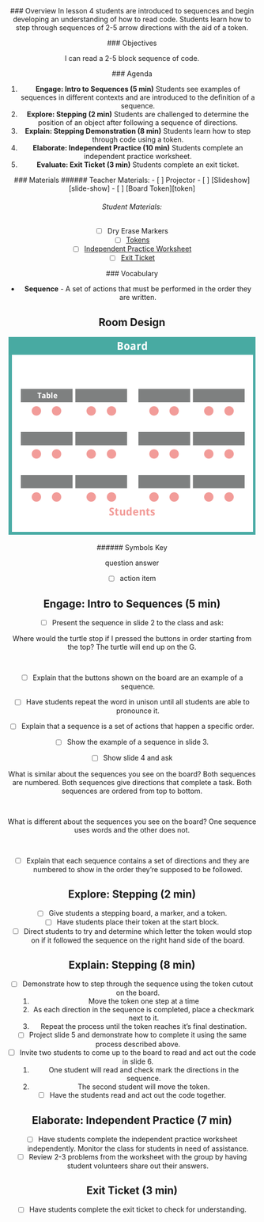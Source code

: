<header class='header' title='Lesson 4' subtitle='Turtle Steps'/>

<notable>
<iconp src='/icons/activity.png'>### Overview</iconp>
In lesson 4 students are introduced to sequences and begin developing an understanding of how to read code. Students learn how to step through sequences of 2-5 arrow directions with the aid of a token.

<iconp src='/icons/objectives.png'>### Objectives</iconp>

I can read a 2-5 block sequence of code.


<iconp src='/icons/agenda.png'>### Agenda</iconp>

1. **Engage: Intro to Sequences (5 min)** Students see examples of sequences in different contexts and are introduced to the definition of a sequence.
1. **Explore: Stepping (2 min)** Students are challenged to determine the position of an object after following a sequence of directions.
1. **Explain: Stepping Demonstration (8 min)** Students learn how to step through code using a token.
1. **Elaborate: Independent Practice (10 min)** Students complete an independent practice worksheet.
1. **Evaluate: Exit Ticket (3 min)** Students complete an exit ticket.

<note>
<iconp src='/icons/materials.png'>### Materials</iconp>
###### Teacher Materials:
- [ ] Projector
- [ ] [Slideshow][slide-show]
- [ ] [Board Token][token]

###### Student Materials:
- [ ] Dry Erase Markers
- [ ] [Tokens][token]
- [ ] [Independent Practice Worksheet][ind-practice]
- [ ] [Exit Ticket][exit-ticket]

<iconp src='/icons/vocab.png'>### Vocabulary</iconp>

- **Sequence** - A set of actions that must be performed in the order they are written.

</note>

<pagebreak/>

## Room Design

![room](./images/layout-tables.png)

<note borderLeft='2px solid green' mt='2em'>
###### Symbols Key

<iconp ml='1.65em' type='question'>question</iconp>
<iconp ml='1.65em' type='answer'>answer</iconp>
- [ ] action item
</note>

<pagebreak/>

## Engage: Intro to Sequences (5 min)

- [ ] Present the sequence in slide 2 to the class and ask:

<iconp type='question'>Where would the turtle stop if I pressed the buttons in order starting from the top?</iconp>
<iconp type='answer'>The turtle will end up on the G.</iconp>

<br/>

- [ ] Explain that the buttons shown on the board are an example of a sequence.
- [ ] Have students repeat the word in unison until all students are able to pronounce it.
- [ ] Explain that a sequence is  a set of actions that happen a specific order.
- [ ] Show the example of a sequence in slide 3.
- [ ] Show slide 4 and ask


<iconp type='question'>What is similar about the sequences you see on the board?</iconp>
<iconp type='answer'>Both sequences are numbered.</iconp>
<iconp type='answer'>Both sequences give directions that complete a task.</iconp>
<iconp type='answer'>Both sequences are ordered from top to bottom.</iconp>

<br/>

<iconp type='question'>What is different about the sequences you see on the board?</iconp>
<iconp type='answer'>One sequence uses words and the other does not.</iconp>

<br/>

-  [ ] Explain that each sequence contains a set of directions and they are numbered to show in the order they’re supposed to be followed.

## Explore: Stepping (2 min)

- [ ] Give students a stepping board, a marker, and a token.
- [ ] Have students place their token at the start block.
- [ ] Direct students to try and determine which letter the token would stop on if it followed the sequence on the right hand side of the board.

## Explain: Stepping (8 min)

- [ ] Demonstrate how to step through the sequence using the token cutout on the board.
   1. Move the token one step at a time
   1. As each direction in the sequence is completed, place a checkmark next to it.
   1. Repeat the process until the token reaches it’s final destination.
- [ ] Project slide 5 and demonstrate how to complete it using the same process described above.
- [ ] Invite two students to come up to the board to read and act out the code in slide 6. 
   1. One student will read and check mark the directions in the sequence. 
   1. The second student will move the token.
- [ ] Have the students read and act out the code together.

## Elaborate: Independent Practice (7 min)

- [ ] Have students complete the independent practice worksheet independently. Monitor the class for students in need of assistance.
- [ ] Review 2-3 problems from the worksheet with the group by having student volunteers share out their answers. 

## Exit Ticket (3 min)

- [ ] Have students complete the exit ticket to check for understanding.

</notable>

[slide-show]: https://drive.google.com/open?id=1bK9-uPRxR7YiNm53pGFELiFsjBXf4OoWYIXw8oo5WE0
[token]: https://drive.google.com/open?id=0B48_2vIyABioVjJucTBqNE1ELUE
[ind-practice]: https://drive.google.com/open?id=0B48_2vIyABioN2RPX0dqZVhzbjg
[exit-ticket]: https://drive.google.com/open?id=0B48_2vIyABioTHlfWFJKY3d2MHc